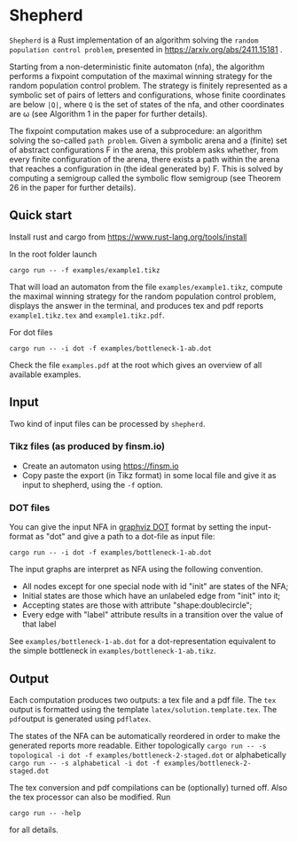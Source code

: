 # Shepherd

`Shepherd` is a Rust implementation of an algorithm solving the `random population control problem`,
presented in https://arxiv.org/abs/2411.15181 .

Starting from a non-deterministic finite automaton (nfa),
the algorithm performs a fixpoint computation of the 
maximal winning strategy for the random population control problem.
The strategy is finitely represented as a symbolic set of pairs of letters and configurations,
whose finite coordinates are below `|Q|`, where `Q` is the set of states of the nfa,
and other coordinates are ω (see Algorithm 1 in the paper for further details).

The fixpoint computation makes use of a subprocedure: an algorithm solving the so-called `path problem`.
Given a symbolic arena and a (finite) set of abstract configurations F in the arena,
this problem asks whether, from every finite configuration of the arena,
there exists a path within the arena that reaches a configuration in (the ideal generated by) F.
This is solved by computing a semigroup called the symbolic flow semigroup (see Theorem 26 in the paper for further details).

## Quick start
Install rust and cargo from https://www.rust-lang.org/tools/install

In the root folder launch

```cargo run -- -f examples/example1.tikz```

That will load an automaton from the file ```examples/example1.tikz```,
compute the maximal winning strategy for the random population control problem,
displays the answer in the terminal, and produces tex and pdf reports `example1.tikz.tex` and `example1.tikz.pdf`.

For dot files 

```cargo run -- -i dot -f examples/bottleneck-1-ab.dot```

Check the file ```examples.pdf``` at the root  which gives an overview of all available examples.

## Input

Two kind of input files can be processed by `shepherd`.

### Tikz files (as produced by finsm.io)

- Create an automaton using https://finsm.io
- Copy paste the export (in Tikz format) in some local file and give it as input to shepherd, using the `-f` option.

### DOT files

You can give the input NFA in [graphviz DOT](https://graphviz.org/docs/layouts/dot/) format 
by setting the input-format as "dot" and give a path to a dot-file as input file:

```cargo run -- -i dot -f examples/bottleneck-1-ab.dot```

The input graphs are interpret as NFA using the following convention.

- All nodes except for one special node with id "init" are states of the NFA;
- Initial states are those which have an unlabeled edge from "init" into it;
- Accepting states are those with attribute "shape:doublecircle";
- Every edge with "label" attribute results in a transition over the value of that label

See `examples/bottleneck-1-ab.dot` for a dot-representation equivalent to the simple bottleneck in `examples/bottleneck-1-ab.tikz`.

## Output

Each computation produces two outputs: a tex file and a pdf file.
The `tex` output is formatted using the template `latex/solution.template.tex`.
The `pdf`output is generated using `pdflatex`.

The states of the NFA can be automatically reordered in order to make the generated reports more readable.
Either topologically
```cargo run -- -s topological -i dot -f examples/bottleneck-2-staged.dot```
or alphabetically
```cargo run -- -s alphabetical -i dot -f examples/bottleneck-2-staged.dot```

The tex conversion and pdf compilations can be (optionally) turned off.
Also the tex processor can also be modified.
Run 

```cargo run -- -help```

for all details.





